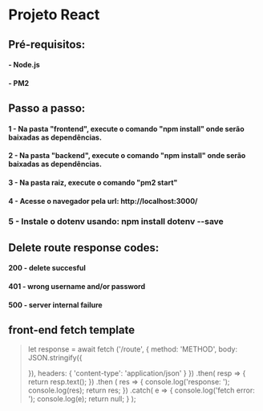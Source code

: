 # Projeto React

## Pré-requisitos:

#### - Node.js

#### - PM2

## Passo a passo:

#### 1 - Na pasta "frontend", execute o comando "npm install" onde serão baixadas as dependências.

#### 2 - Na pasta "backend", execute o comando "npm install" onde serão baixadas as dependências.

#### 3 - Na pasta raiz, execute o comando "pm2 start"

#### 4 - Acesse o navegador pela url: http://localhost:3000/

### 5 - Instale o dotenv usando: npm install dotenv --save




## Delete route response codes:
#### 200 - delete succesful 
#### 401 - wrong username and/or password
#### 500 - server internal failure

## front-end fetch template

>let response = await fetch ('/route', {
> method: 'METHOD',
>  body: JSON.stringify({
>
>  }),
>  headers: {
>    'content-type': 'application/json'
>  }
>})
>.then( resp => { return resp.text(); })
>.then ( res => { console.log('response: '); console.log(res); return res; })
>.catch( e => { console.log('fetch error: '); console.log(e); return null; } );
